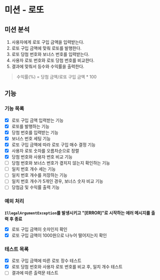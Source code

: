 # 미션 - 로또
## 미션 분석
1. 사용자에게 로또 구입 금액을 입력받는다.
2. 로또 구입 금액에 맞춰 로또를 발행한다.
3. 로또 당첨 번호와 보너스 번호를 입력받는다.
4. 사용자 로또 번호와 로또 당첨 번호를 비교한다.
5. 결과에 맞춰서 등수와 수익률을 출력한다.
> 수익률(%) = 당첨 금액/로또 구입 금액 * 100

## 기능
### 기능 목록
- [x] 로또 구입 금액 입력받는 기능
- [x] 로또를 발행하는 기능
- [x] 당첨 번호를 입력받는 기능
- [x] 보너스 번호 세팅 기능
- [x] 로또 구입 금액에 따라 로또 구입 매수 결정 기능
- [x] 사용자 로또 숫자를 오름차순으로 정렬
- [x] 당첨 번호와 사용자 번호 비교 기능
- [ ] 당첨 번호와 보너스 번호가 곂치지 않는지 확인하는 기능
- [ ] 일치 번호 개수 세는 기능
- [ ] 일치 번호 개수를 저장하는 기능
- [ ] 일치 번호 개수가 5개인 경우, 보너스 숫자 비교 기능
- [ ] 당첨금 및 수익률 출력 기능
### 예외 처리
**`IllegalArgumentException`를 발생시키고 "[ERROR]"로 시작하는 에러 메시지를 출력 후 종료**
- [x] 로또 구입 금액이 숫자인지 확인
- [x] 로또 구입 금액이 1000원으로 나누어 떨어지는지 확인
### 테스트 목록
- [x] 로또 구입 금액에 따른 로또 장수 테스트
- [x] 로또 당첨 번호와 사용자 로또 번호를 비교 후, 일치 개수 테스트
- [ ] 결과에 따른 출력문 테스트
